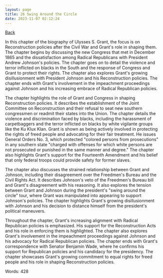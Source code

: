 ```yaml
---
layout: page
title: 26 Swing Around the Circle
date: 2023-11-07 02:12:24
---
```


[Back](./)


In this chapter of the biography of Ulysses S. Grant, the focus is on Reconstruction policies after the Civil War and Grant's role in shaping them. The chapter begins by discussing the new Congress that met in December 1865 and the dissatisfaction among Radical Republicans with President Andrew Johnson's policies. The chapter goes on to detail the violence and terror inflicted on blacks in the South and the response of Congress and Grant to protect their rights. The chapter also explores Grant's growing disillusionment with President Johnson and his Reconstruction policies. The chapter ends with Grant's involvement in the impeachment proceedings against Johnson and his increasing embrace of Radical Republican policies.

The chapter highlights the role of Grant and Congress in shaping Reconstruction policies. It describes the establishment of the Joint Committee on Reconstruction and their refusal to seat new southern congressmen or readmit their states into the Union. The chapter details the violence and discrimination faced by blacks, including the harassment of carpetbaggers and the terror inflicted on blacks by white vigilante groups like the Ku Klux Klan. Grant is shown as being actively involved in protecting the rights of freed people and advocating for their fair treatment. He issues General Orders No. 3, which protected "colored persons from prosecutions" in any southern state "charged with offenses for which white persons are not prosecuted or punished in the same manner and degree." The chapter also highlights Grant's support for the Fourteenth Amendment and his belief that only federal troops could provide safety for former slaves.

The chapter also discusses the strained relationship between Grant and Johnson, including their disagreement over the Freedmen's Bureau and the Civil Rights Act. It describes Johnson's veto of the Freedmen's Bureau bill and Grant's disagreement with his reasoning. It also explores the tension between Grant and Johnson during the president's "swing around the circle" tour, where Grant was manipulated into appearing to support Johnson's policies. The chapter highlights Grant's growing disillusionment with Johnson and his decision to distance himself from the president's political maneuvers.

Throughout the chapter, Grant's increasing alignment with Radical Republican policies is emphasized. His support for the Reconstruction Acts and his role in enforcing them is highlighted. The chapter also explores Grant's involvement in the impeachment proceedings against Johnson and his advocacy for Radical Republican policies. The chapter ends with Grant's correspondence with Senator Benjamin Wade, where he confirms his support for Republican policies and his candidacy for the presidency. The chapter showcases Grant's growing commitment to equal rights for freed people and his role in shaping Reconstruction policies.

Words: 428